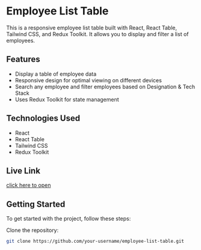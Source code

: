# Employee List Table

This is a responsive employee list table built with React, React Table, Tailwind CSS, and Redux Toolkit. It allows you to display and filter a list of employees.

## Features

- Display a table of employee data
- Responsive design for optimal viewing on different devices
- Search any employee and filter employees based on Designation & Tech Stack
- Uses Redux Toolkit for state management

## Technologies Used

- React
- React Table
- Tailwind CSS
- Redux Toolkit


## Live Link
[click here to open](https://employee-table-by-savinder.netlify.app/)


## Getting Started

To get started with the project, follow these steps:

 Clone the repository:

   ```bash
   git clone https://github.com/your-username/employee-list-table.git


